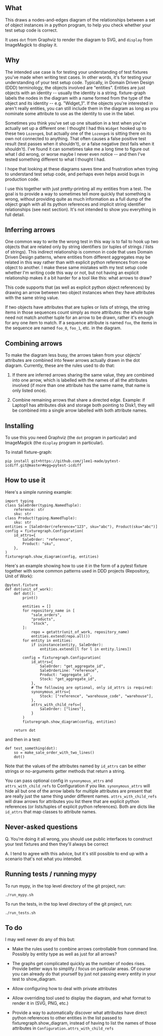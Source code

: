 ## What

This draws a nodes-and-edges diagram of the relationships between a set of
object instances in a python program, to help you check whether your test setup
code is correct.

It uses `dot` from Graphviz to render the diagram to SVG, and `display` from
ImageMagick to display it.

## Why

The intended use case is for testing your understanding of test fixtures you've
made when writing test cases.  In other words, it's for testing your
understanding of your test setup code.  Typically, in Domain Driven Design (DDD)
terminology, the objects involved are "entities".  Entities are just objects
with an identity -- usually the identity is a string.  fixture-graph labels the
nodes in the diagram with a name formed from the type of the object and its
identity -- e.g. "Widget_1".  If the objects you're interested in aren't really
entities, you can still include them in the diagram as long as you nominate some
attribute to use as the identity to use in the label.

Sometimes you think you've set up one situation in a test when you've actually
set up a different one: I thought I had this `Widget` hooked up to these two
`Lozenge`s, but actually one of the `Lozenge`s is sitting there on its own not
connected to anything.  That often causes a false positive test result (test
passes when it shouldn't), or a false negative (test fails when it shouldn't).
I've found it can sometimes take me a long time to figure out what I did wrong,
or worse maybe I never even notice -- and then I've tested something different
to what I thought I had.

I hope that looking at these diagrams saves time and frustration when trying to
understand test setup code, and perhaps even helps avoid bugs in production
code.

I use this together with just pretty-printing all my entities from a test.  The
goal is to provide a way to sometimes tell more quickly that something is wrong,
without providing quite as much information as a full dump of the object graph
with all its python references and implicit string identifier relationships (see
next section).  It's not intended to show you everything in full detail.

## Inferring arrows

One common way to write the wrong test in this way is to fail to hook up two
objects that are related only by string identifiers (or tuples of strings /
lists of strings).  This indirect relationship is common in code that uses
Domain Driven Design patterns, where entities from different aggregates may be
related in this way rather than with explicit python references from one object
to another.  I make these same mistakes with my test setup code whether I'm
writing code this way or not, but not having an explicit relationship makes it a
bit harder for a tool like this: what arrows to draw?

This code supports that (as well as explicit python object references) by
drawing an arrow between two object instances when they have attributes with the
same string value.

If two objects have attributes that are tuples or lists of strings, the string
items in those sequences count simply as more attributes: the whole tuple need
not match another tuple for an arrow to be drawn, rather it's enough for any one
item to match.  If a sequence attribute is named `foo`, the items in the
sequence are named `foo_0`, `foo_1`, etc. in the diagram.

## Combining arrows

To make the diagram less busy, the arrows taken from your objects' attributes
are combined into fewer arrows actually drawn in the dot diagram.  Currently,
these are the rules used to do that:

1. If there are inferred arrows sharing the same value, they are combined into
   one arrow, which is labelled with the names of all the attributes involved
   (if more than one attribute has the same name, that name is only listed
   once).

2. Combine remaining arrows that share a directed edge.  Example: if Laptop1
   has attributes disk and storage both pointing to Disk1, they will be
   combined into a single arrow labelled with both attribute names.

## Installing

To use this you need Graphviz (the `dot` program in particular) and ImageMagick
(the `display` program in particular).

To install fixture-graph:

    pip install git+https://github.com/jlee1-made/pytest-icdiff.git@master#egg=pytest-icdiff

## How to use it

Here's a simple running example:

    import typing
    class SaleOrder(typing.NamedTuple):
        reference: str
        sku: str
    class Product(typing.NamedTuple):
        sku: str
    entities = [SaleOrder(reference="123", sku="abc"), Product(sku="abc")]
    config = fixturegraph.Configuration(
        id_attrs={
            SaleOrder: "reference",
            Product: "sku",
        },
    )
    fixturegraph.show_diagram(config, entities)

Here's an example showing how to use it in the form of a pytest fixture together
with some common patterns used in DDD projects (Repository, Unit of Work):

    @pytest.fixture
    def dot(unit_of_work):
        def dot():
            print()

            entities = []
            for repository_name in [
                "sale_orders",
                "products",
                "stock",
            ]:
                repo = getattr(unit_of_work, repository_name)
                entities.extend(repo.all())
            for entity in entities:
                if isinstance(entity, SaleOrder):
                    entities.extend([l for l in entity.lines])

            config = fixturegraph.Configuration(
                id_attrs={
                    SaleOrder: "get_aggregate_id",
                    SaleOrderLine: "reference",
                    Product: "aggregate_id",
                    Stock: "get_aggregate_id",
                },
                # The following are optional, only id_attrs is required:
                synonymous_attrs={
                    Stock: ["reference", "warehouse_code", "warehouse"],
                },
                attrs_with_child_refs={
                    SaleOrder: ["lines"],
                }
            )
            fixturegraph.show_diagram(config, entities)

        return dot


and then in a test:

    def test_something(dot):
        so = make_sale_order_with_two_lines()
        dot()


Note that the values of the attributes named by `id_attrs` can be either strings
or no-arguments getter methods that return a string.

You can pass optional config in `synonymous_attrs` and `attrs_with_child_refs`
to Configuration if you like.  `synonymous_attrs` will hide all but one of the
arrow labels for multiple attributes are present that are really just the same
thing under different names.  `attrs_with_child_refs` will draw arrows for
attributes you list there that are explicit python references (or lists/tuples
of explicit python references).  Both are dicts like `id_attrs` that map classes
to attribute names.

## Never-asked questions

Q. You're doing it all wrong, you should use public interfaces to construct your
   test fixtures and then they'll always be correct

A. I tend to agree with this advice, but it's still possible to end up with a
   scenario that's not what you intended.

## Running tests / running mypy

To run mypy, in the top level directory of the git project, run:

    ./run_mypy.sh

To run the tests, in the top level directory of the git project, run:

    ./run_tests.sh

## To do

I may well never do any of this but:

- Make the rules used to combine arrows controllable from command line.
  Possibly by entity type as well as just for all arrows?

- The graphs get complicated quickly as the number of nodes rises.  Provide
  better ways to simplify / focus on particular areas.  Of course you can
  already do that yourself by just not passing every entity in your test to
  show_diagram.

- Allow configuring how to deal with private attributes

- Allow overriding tool used to display the diagram, and what format to render
  it in (SVG, PNG, etc.)

- Provide a way to automatically discover what attributes have direct python
  references to other entities in the list passed to fixturegraph.show_diagram,
  instead of having to list the names of those attributes in
  `Configuration.attrs_with_child_refs`
